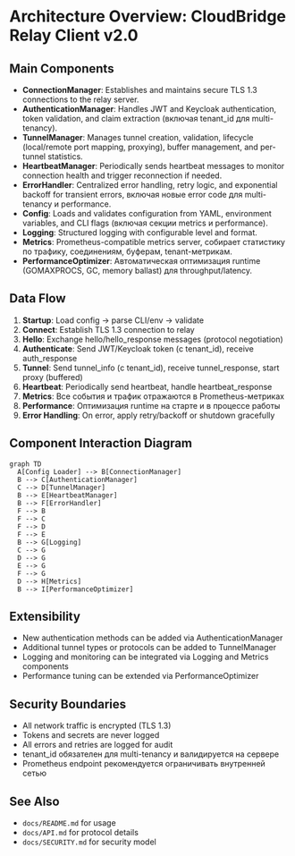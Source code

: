 # Architecture Overview: CloudBridge Relay Client v2.0

## Main Components

- **ConnectionManager**: Establishes and maintains secure TLS 1.3 connections to the relay server.
- **AuthenticationManager**: Handles JWT and Keycloak authentication, token validation, and claim extraction (включая tenant_id для multi-tenancy).
- **TunnelManager**: Manages tunnel creation, validation, lifecycle (local/remote port mapping, proxying), buffer management, and per-tunnel statistics.
- **HeartbeatManager**: Periodically sends heartbeat messages to monitor connection health and trigger reconnection if needed.
- **ErrorHandler**: Centralized error handling, retry logic, and exponential backoff for transient errors, включая новые error code для multi-tenancy и performance.
- **Config**: Loads and validates configuration from YAML, environment variables, and CLI flags (включая секции metrics и performance).
- **Logging**: Structured logging with configurable level and format.
- **Metrics**: Prometheus-compatible metrics server, собирает статистику по трафику, соединениям, буферам, tenant-метрикам.
- **PerformanceOptimizer**: Автоматическая оптимизация runtime (GOMAXPROCS, GC, memory ballast) для throughput/latency.

## Data Flow

1. **Startup**: Load config → parse CLI/env → validate
2. **Connect**: Establish TLS 1.3 connection to relay
3. **Hello**: Exchange hello/hello_response messages (protocol negotiation)
4. **Authenticate**: Send JWT/Keycloak token (с tenant_id), receive auth_response
5. **Tunnel**: Send tunnel_info (с tenant_id), receive tunnel_response, start proxy (buffered)
6. **Heartbeat**: Periodically send heartbeat, handle heartbeat_response
7. **Metrics**: Все события и трафик отражаются в Prometheus-метриках
8. **Performance**: Оптимизация runtime на старте и в процессе работы
9. **Error Handling**: On error, apply retry/backoff or shutdown gracefully

## Component Interaction Diagram

```mermaid
graph TD
  A[Config Loader] --> B[ConnectionManager]
  B --> C[AuthenticationManager]
  C --> D[TunnelManager]
  B --> E[HeartbeatManager]
  B --> F[ErrorHandler]
  F --> B
  F --> C
  F --> D
  F --> E
  B --> G[Logging]
  C --> G
  D --> G
  E --> G
  F --> G
  D --> H[Metrics]
  B --> I[PerformanceOptimizer]
```

## Extensibility
- New authentication methods can be added via AuthenticationManager
- Additional tunnel types or protocols can be added to TunnelManager
- Logging and monitoring can be integrated via Logging and Metrics components
- Performance tuning can be extended via PerformanceOptimizer

## Security Boundaries
- All network traffic is encrypted (TLS 1.3)
- Tokens and secrets are never logged
- All errors and retries are logged for audit
- tenant_id обязателен для multi-tenancy и валидируется на сервере
- Prometheus endpoint рекомендуется ограничивать внутренней сетью

## See Also
- `docs/README.md` for usage
- `docs/API.md` for protocol details
- `docs/SECURITY.md` for security model 